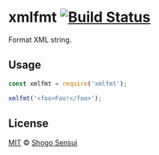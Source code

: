 # xmlfmt [![Build Status](https://travis-ci.org/1000ch/xmlfmt.svg?branch=master)](https://travis-ci.org/1000ch/xmlfmt)

Format XML string.

## Usage

```javascript
const xmlfmt = require('xmlfmt');

xmlfmt('<foo>Foo!</foo>');
```

## License

[MIT](https://1000ch.mit-license.org) © [Shogo Sensui](https://github.com/1000ch)
